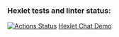 ### Hexlet tests and linter status:
[![Actions Status](https://github.com/SandActor/frontend-project-12/actions/workflows/hexlet-check.yml/badge.svg)](https://github.com/SandActor/frontend-project-12/actions)
[Hexlet Chat Demo](https://frontend-project-12-coud.onrender.com)